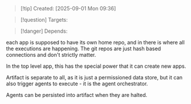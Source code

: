 
>[!tip] Created: [2025-09-01 Mon 09:36]

>[!question] Targets: 

>[!danger] Depends: 

each app is supposed to have its own home repo, and in there is where all the executions are happening.  The git repos are just hash based connections and don't strictly matter.

In the top level app, this has the special power that it can create new apps.

Artifact is separate to all, as it is just a permissioned data store, but it can also trigger agents to execute - it is the agent orchestrator.

Agents can be persisted into artifact when they are halted.